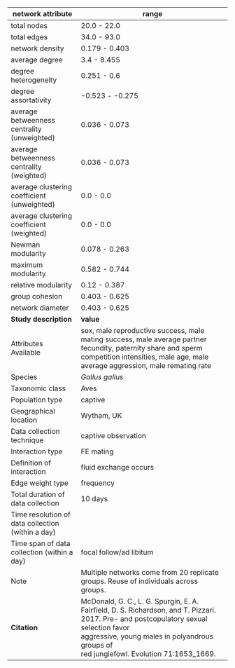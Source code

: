 network attribute|range
---|---
total nodes|20.0 - 22.0
total edges|34.0 - 93.0
network density|0.179 - 0.403
average degree|3.4 - 8.455
degree heterogeneity|0.251 - 0.6
degree assortativity|-0.523 - -0.275
average betweenness centrality (unweighted)|0.036 - 0.073
average betweenness centrality (weighted)|0.036 - 0.073
average clustering coefficient (unweighted)|0.0 - 0.0
average clustering coefficient (weighted)|0.0 - 0.0
Newman modularity|0.078 - 0.263
maximum modularity|0.582 - 0.744
relative modularity|0.12 - 0.387
group cohesion|0.403 - 0.625
network diameter|0.403 - 0.625
**Study description**|**value**
Attributes Available|sex, male reproductive success, male mating success, male average partner fecundity, paternity share and sperm competition intensities, male age, male average aggression, male remating rate
Species|*Gallus gallus*
Taxonomic class|Aves
Population type|captive
Geographical location|Wytham, UK
Data collection technique|captive observation
Interaction type|FE mating
Definition of interaction|fluid exchange occurs
Edge weight type|frequency
Total duration of data collection|10 days
Time resolution of data collection (within a day)|
Time span of data collection (within a day)|focal follow/ad libitum
Note|Multiple networks come from 20 replicate groups. Reuse of individuals across groups.
**Citation** | McDonald, G. C., L. G. Spurgin, E. A. <br> Fairfield, D. S. Richardson, and T. Pizzari. <br> 2017. Pre- and postcopulatory sexual selection favor <br> aggressive, young males in polyandrous groups of <br> red junglefowl. Evolution 71:1653_1669.